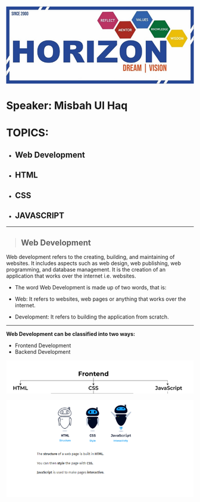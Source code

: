 ![Horizon](images\Horizon.jpeg)
# Speaker: Misbah Ul Haq 
# TOPICS: 
-  ## **Web Development**
- ## **HTML**
- ## **CSS**
- ## **JAVASCRIPT** 

---

> ## **Web Development**

Web development refers to the creating, building, and maintaining of websites. It includes aspects such as web design, web publishing, web programming, and database management. It is the creation of an application that works over the internet i.e. websites.

- The word Web Development is made up of two words, that is:

- Web: It refers to websites, web pages or anything that works over the internet.
- Development: It refers to building the application from scratch.
----
**Web Development can be classified into two ways:**

- Frontend Development
- Backend Development

![front](images\front.PNG)

![capture](images\Capture.PNG)